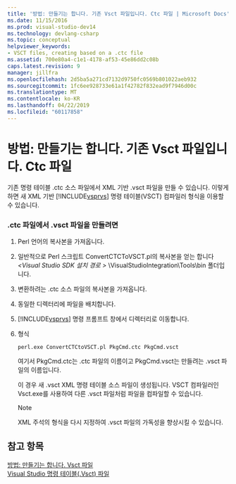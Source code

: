 ```yaml
---
title: '방법: 만들기는 합니다. 기존 Vsct 파일입니다. Ctc 파일 | Microsoft Docs'
ms.date: 11/15/2016
ms.prod: visual-studio-dev14
ms.technology: devlang-csharp
ms.topic: conceptual
helpviewer_keywords:
- VSCT files, creating based on a .ctc file
ms.assetid: 700e80a4-c1e1-4178-af53-45e86dd2c08b
caps.latest.revision: 9
manager: jillfra
ms.openlocfilehash: 2d5ba5a271cd7132d9750fc0569b801022aeb932
ms.sourcegitcommit: 1fc6ee928733e61a1f42782f832ead9f7946d00c
ms.translationtype: MT
ms.contentlocale: ko-KR
ms.lasthandoff: 04/22/2019
ms.locfileid: "60117858"
---
```

# <a name="how-to-create-a-vsct-file-from-an-existing-ctc-file"></a>방법: 만들기는 합니다. 기존 Vsct 파일입니다. Ctc 파일
기존 명령 테이블 .ctc 소스 파일에서 XML 기반 .vsct 파일을 만들 수 있습니다. 이렇게 하면 새 XML 기반 [!INCLUDE[vsprvs](../includes/vsprvs-md.md)] 명령 테이블(VSCT) 컴파일러 형식을 이용할 수 있습니다.  
  
### <a name="to-create-a-vsct-file-from-a-ctc-file"></a>.ctc 파일에서 .vsct 파일을 만들려면  
  
1. Perl 언어의 복사본을 가져옵니다.  
  
2. 일반적으로 Perl 스크립트 ConvertCTCToVSCT.pl의 복사본을 얻는 합니다  *\<Visual Studio SDK 설치 경로 >* \VisualStudioIntegration\Tools\bin 폴더입니다.  
  
3. 변환하려는 .ctc 소스 파일의 복사본을 가져옵니다.  
  
4. 동일한 디렉터리에 파일을 배치합니다.  
  
5. [!INCLUDE[vsprvs](../includes/vsprvs-md.md)] 명령 프롬프트 창에서 디렉터리로 이동합니다.  
  
6. 형식  
  
    ```  
    perl.exe ConvertCTCtoVSCT.pl PkgCmd.ctc PkgCmd.vsct  
    ```  
  
     여기서 PkgCmd.ctc는 .ctc 파일의 이름이고 PkgCmd.vsct는 만들려는 .vsct 파일의 이름입니다.  
  
     이 경우 새 .vsct XML 명령 테이블 소스 파일이 생성됩니다. VSCT 컴파일러인 Vsct.exe를 사용하여 다른 .vsct 파일처럼 파일을 컴파일할 수 있습니다.  
  
    > [!NOTE]
    >  XML 주석의 형식을 다시 지정하여 .vsct 파일의 가독성을 향상시킬 수 있습니다.  
  
## <a name="see-also"></a>참고 항목  
 [방법: 만들기는 합니다. Vsct 파일](../extensibility/internals/how-to-create-a-dot-vsct-file.md)   
 [Visual Studio 명령 테이블(.Vsct) 파일](../extensibility/internals/visual-studio-command-table-dot-vsct-files.md)